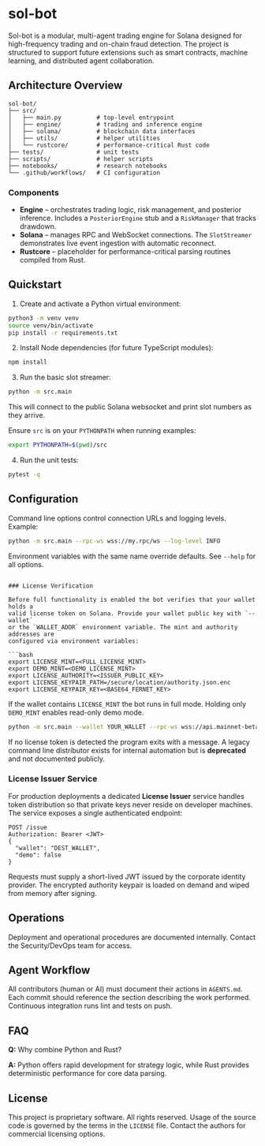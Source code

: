 # sol-bot

Sol-bot is a modular, multi-agent trading engine for Solana designed for high-frequency trading and on-chain fraud detection. The project is structured to support future extensions such as smart contracts, machine learning, and distributed agent collaboration.

## Architecture Overview

```
sol-bot/
├── src/
│   ├── main.py          # top-level entrypoint
│   ├── engine/          # trading and inference engine
│   ├── solana/          # blockchain data interfaces
│   ├── utils/           # helper utilities
│   └── rustcore/        # performance-critical Rust code
├── tests/               # unit tests
├── scripts/             # helper scripts
├── notebooks/           # research notebooks
└── .github/workflows/   # CI configuration
```

### Components
* **Engine** – orchestrates trading logic, risk management, and posterior inference. Includes a `PosteriorEngine` stub and a `RiskManager` that tracks drawdown.
* **Solana** – manages RPC and WebSocket connections. The `SlotStreamer` demonstrates live event ingestion with automatic reconnect.
* **Rustcore** – placeholder for performance-critical parsing routines compiled from Rust.

## Quickstart

1. Create and activate a Python virtual environment:

```bash
python3 -m venv venv
source venv/bin/activate
pip install -r requirements.txt
```

2. Install Node dependencies (for future TypeScript modules):

```bash
npm install
```

3. Run the basic slot streamer:

```bash
python -m src.main
```

This will connect to the public Solana websocket and print slot numbers as they arrive.

Ensure `src` is on your `PYTHONPATH` when running examples:

```bash
export PYTHONPATH=$(pwd)/src
```

4. Run the unit tests:

```bash
pytest -q
```

## Configuration

Command line options control connection URLs and logging levels. Example:

```bash
python -m src.main --rpc-ws wss://my.rpc/ws --log-level INFO
```

Environment variables with the same name override defaults. See `--help` for all options.
```

### License Verification

Before full functionality is enabled the bot verifies that your wallet holds a
valid license token on Solana. Provide your wallet public key with `--wallet`
or the `WALLET_ADDR` environment variable. The mint and authority addresses are
configured via environment variables:

```bash
export LICENSE_MINT=<FULL_LICENSE_MINT>
export DEMO_MINT=<DEMO_LICENSE_MINT>
export LICENSE_AUTHORITY=<ISSUER_PUBLIC_KEY>
export LICENSE_KEYPAIR_PATH=/secure/location/authority.json.enc
export LICENSE_KEYPAIR_KEY=<BASE64_FERNET_KEY>
```

If the wallet contains `LICENSE_MINT` the bot runs in full mode. Holding only
`DEMO_MINT` enables read-only demo mode.

```bash
python -m src.main --wallet YOUR_WALLET --rpc-ws wss://api.mainnet-beta.solana.com/
```

If no license token is detected the program exits with a message. A legacy
command line distributor exists for internal automation but is **deprecated**
and not documented publicly.

### License Issuer Service

For production deployments a dedicated **License Issuer** service handles token
distribution so that private keys never reside on developer machines. The
service exposes a single authenticated endpoint:

```http
POST /issue
Authorization: Bearer <JWT>
{
  "wallet": "DEST_WALLET",
  "demo": false
}
```

Requests must supply a short-lived JWT issued by the corporate identity
provider. The encrypted authority keypair is loaded on demand and wiped from
memory after signing.

## Operations

Deployment and operational procedures are documented internally. Contact the Security/DevOps team for access.
## Agent Workflow

All contributors (human or AI) must document their actions in `AGENTS.md`. Each commit should reference the section describing the work performed. Continuous integration runs lint and tests on push.

## FAQ

**Q:** Why combine Python and Rust?

**A:** Python offers rapid development for strategy logic, while Rust provides deterministic performance for core data parsing.


## License

This project is proprietary software. All rights reserved. Usage of the source code is governed by the terms in the `LICENSE` file. Contact the authors for commercial licensing options.

